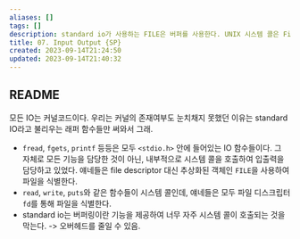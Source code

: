 ```yaml
---
aliases: []
tags: []
description: standard io가 사용하는 FILE은 버퍼를 사용한다. UNIX 시스템 콜은 File Descriptor를 사용하여 파일을 식별한다.
title: 07. Input Output {SP}
created: 2023-09-14T21:24:50
updated: 2023-09-14T21:40:32
---
```


## README

모든 IO는 커널코드이다. 우리는 커널의 존재여부도 눈치채지 못했던 이유는 standard IO라고 불리우는 래퍼 함수들만 써와서 그래.

- `fread`, `fgets`, `printf` 등등은 모두 `<stdio.h>` 안에 들어있는 IO 함수들이다. 그 자체로 모든 기능을 담당한 것이 아닌, 내부적으로 시스템 콜을 호출하여 입출력을 담당하고 있었다. 얘네들은 file descriptor 대신 추상화된 객체인 `FILE`을 사용하여 파일을 식별한다.
- `read`, `write`, `puts`와 같은 함수들이 시스템 콜인데, 얘네들은 모두 파일 디스크립터 `fd`를 통해 파일을 식별한다. 
- standard io는 버퍼링이란 기능을 제공하여 너무 자주 시스템 콜이 호출되는 것을 막는다. -> 오버헤드를 줄일 수 있음.
